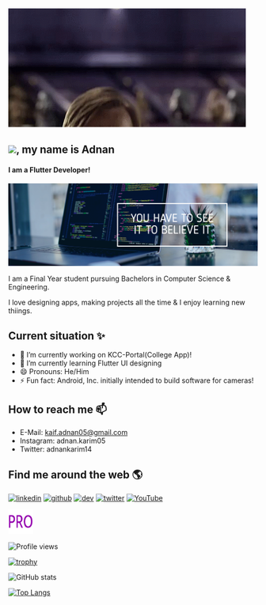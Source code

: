 ### ![Hello](https://github.com/Karim-Adnan/Karim-Adnan/blob/master/obi.gif)
## <img src="https://github.com/TheDudeThatCode/TheDudeThatCode/blob/master/Assets/Hi.gif" width="29px">, my name is Adnan
#### I am a Flutter Developer!
![I am a Flutter Developer!](https://github.com/Karim-Adnan/Karim-Adnan/blob/master/Github%20Banner.png)

I am a Final Year student pursuing Bachelors in Computer Science & Engineering.

I love designing apps, making projects all the time & I enjoy learning new thiings.

## Current situation ✨

- 🔭 I’m currently working on KCC-Portal(College App)! 
- 🌱 I’m currently learning Flutter UI designing
- 😄 Pronouns: He/Him
- ⚡ Fun fact: Android, Inc. initially intended to build software for cameras! 

## How to reach me 📫
- E-Mail: kaif.adnan05@gmail.com
- Instagram: adnan.karim05
- Twitter: adnankarim14

## Find me around the web 🌎

[<img src='https://cdn.jsdelivr.net/npm/simple-icons@3.0.1/icons/linkedin.svg' alt='linkedin' height='40'>](https://www.linkedin.com/in/adnan-karim-5ab270194//) [<img src='https://cdn.jsdelivr.net/npm/simple-icons@3.0.1/icons/github.svg' alt='github' height='40'>](https://github.com/Karim-Adnan) [<img src='https://cdn.jsdelivr.net/npm/simple-icons@3.0.1/icons/dev-dot-to.svg' alt='dev' height='40'>](https://dev.to/adnan_karim) [<img src='https://cdn.jsdelivr.net/npm/simple-icons@3.0.1/icons/twitter.svg' alt='twitter' height='40'>](https://twitter.com/AdnanKarim14) [<img src='https://cdn.jsdelivr.net/npm/simple-icons@3.0.1/icons/youtube.svg' alt='YouTube' height='40'>](https://www.youtube.com/channel/UC1Vpqwuary7KQb-cXqatg5g?view_as=subscriber)  

</a> <a href='https://github.com/pricing'><img src='https://raw.githubusercontent.com/acervenky/animated-github-badges/master/assets/pro.gif' width='50' height='50'></a>

![Profile views](https://komarev.com/ghpvc/?username=Karim-Adnane&label=PROFILE+VIEWS&style=flat&color=green)  

[![trophy](https://github-profile-trophy.vercel.app/?username=Karim-Adnan&theme=onedark)](https://github.com/ryo-ma/github-profile-trophy)

![GitHub stats](https://github-readme-stats.vercel.app/api?username=Karim-Adnan&show_icons=true)  

[![Top Langs](https://github-readme-stats.vercel.app/api/top-langs/?username=Karim-Adnan)](https://github.com/anuraghazra/github-readme-stats)


